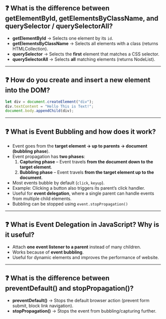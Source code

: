 
## ❓ What is the difference between getElementById, getElementsByClassName, and querySelector / querySelectorAll?

- **getElementById** → Selects one element by its `id`.  
- **getElementsByClassName** → Selects all elements with a class (returns HTMLCollection).  
- **querySelector** → Selects the **first** element that matches a CSS selector.  
- **querySelectorAll** → Selects **all** matching elements (returns NodeList).

---

## ❓ How do you create and insert a new element into the DOM?

```js
let div = document.createElement("div");
div.textContent = "Hello This is Text!";
document.body.appendChild(div);
```

---

## ❓ What is Event Bubbling and how does it work?

- Event goes from the **target element → up to parents → document** **(bubbling phase**).  
- Event propagation has **two phases**:  
  1. **Capturing phase** – Event travels **from the document down to the target element**.  
  2. **Bubbling phase** – Event travels **from the target element up to the document**.  
- Most events bubble by default (`click`, `keyup`).  
- Example: Clicking a button also triggers its parent’s click handler.  
- Useful for **event delegation**, where a single parent can handle events from multiple child elements.  
- Bubbling can be stopped using `event.stopPropagation()`

---

## ❓ What is Event Delegation in JavaScript? Why is it useful?

- Attach **one event listener to a parent** instead of many children.  
- Works because of **event bubbling**.  
- Useful for dynamic elements and improves the performance of website.

---

## ❓ What is the difference between preventDefault() and stopPropagation()?

- **preventDefault()** → Stops the default browser action (prevent form submit, block link navigation).  
- **stopPropagation()** → Stops the event from bubbling/capturing further.


